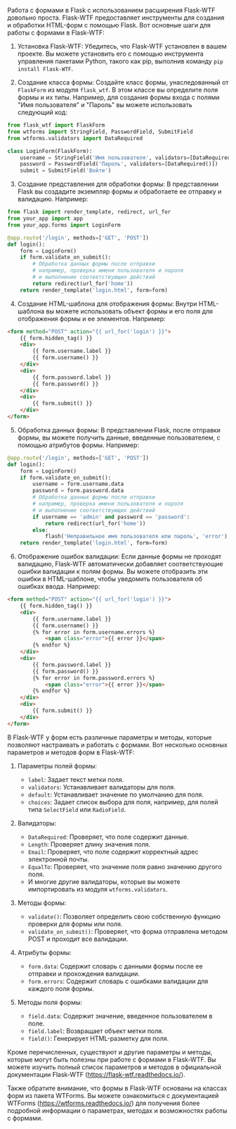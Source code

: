 Работа с формами в Flask с использованием расширения Flask-WTF довольно проста. Flask-WTF предоставляет инструменты для создания и обработки HTML-форм с помощью Flask. Вот основные шаги для работы с формами в Flask-WTF:

1. Установка Flask-WTF: Убедитесь, что Flask-WTF установлен в вашем проекте. Вы можете установить его с помощью инструмента управления пакетами Python, такого как pip, выполнив команду `pip install Flask-WTF`.

2. Создание класса формы: Создайте класс формы, унаследованный от `FlaskForm` из модуля `flask_wtf`. В этом классе вы определите поля формы и их типы. Например, для создания формы входа с полями "Имя пользователя" и "Пароль" вы можете использовать следующий код:

```python
from flask_wtf import FlaskForm
from wtforms import StringField, PasswordField, SubmitField
from wtforms.validators import DataRequired

class LoginForm(FlaskForm):
    username = StringField('Имя пользователя', validators=[DataRequired()])
    password = PasswordField('Пароль', validators=[DataRequired()])
    submit = SubmitField('Войти')
```

3. Создание представления для обработки формы: В представлении Flask вы создадите экземпляр формы и обработаете ее отправку и валидацию. Например:

```python
from flask import render_template, redirect, url_for
from your_app import app
from your_app.forms import LoginForm

@app.route('/login', methods=['GET', 'POST'])
def login():
    form = LoginForm()
    if form.validate_on_submit():
        # Обработка данных формы после отправки
        # например, проверка имени пользователя и пароля
        # и выполнение соответствующих действий
        return redirect(url_for('home'))
    return render_template('login.html', form=form)
```

4. Создание HTML-шаблона для отображения формы: Внутри HTML-шаблона вы можете использовать объект формы и его поля для отображения формы и ее элементов. Например:

```html
<form method="POST" action="{{ url_for('login') }}">
    {{ form.hidden_tag() }}
    <div>
        {{ form.username.label }}
        {{ form.username() }}
    </div>
    <div>
        {{ form.password.label }}
        {{ form.password() }}
    </div>
    <div>
        {{ form.submit() }}
    </div>
</form>
```

5. Обработка данных формы: В представлении Flask, после отправки формы, вы можете получить данные, введенные пользователем, с помощью атрибутов формы. Например:

```python
@app.route('/login', methods=['GET', 'POST'])
def login():
    form = LoginForm()
    if form.validate_on_submit():
        username = form.username.data
        password = form.password.data
        # Обработка данных формы после отправки
        # например, проверка имени пользователя и пароля
        # и выполнение соответствующих действий
        if username == 'admin' and password == 'password':
            return redirect(url_for('home'))
        else:
            flash('Неправильное имя пользователя или пароль', 'error')
    return render_template('login.html', form=form)
```

6. Отображение ошибок валидации: Если данные формы не проходят валидацию, Flask-WTF автоматически добавляет соответствующие ошибки валидации к полям формы. Вы можете отобразить эти ошибки в HTML-шаблоне, чтобы уведомить пользователя об ошибках ввода. Например:

```html
<form method="POST" action="{{ url_for('login') }}">
    {{ form.hidden_tag() }}
    <div>
        {{ form.username.label }}
        {{ form.username() }}
        {% for error in form.username.errors %}
            <span class="error">{{ error }}</span>
        {% endfor %}
    </div>
    <div>
        {{ form.password.label }}
        {{ form.password() }}
        {% for error in form.password.errors %}
            <span class="error">{{ error }}</span>
        {% endfor %}
    </div>
    <div>
        {{ form.submit() }}
    </div>
</form>
```


В Flask-WTF у форм есть различные параметры и методы, которые позволяют настраивать и работать с формами. Вот несколько основных параметров и методов форм в Flask-WTF:

1. Параметры полей формы:
   - `label`: Задает текст метки поля.
   - `validators`: Устанавливает валидаторы для поля.
   - `default`: Устанавливает значение по умолчанию для поля.
   - `choices`: Задает список выбора для поля, например, для полей типа `SelectField` или `RadioField`.

2. Валидаторы:
   - `DataRequired`: Проверяет, что поле содержит данные.
   - `Length`: Проверяет длину значения поля.
   - `Email`: Проверяет, что поле содержит корректный адрес электронной почты.
   - `EqualTo`: Проверяет, что значение поля равно значению другого поля.
   - И многие другие валидаторы, которые вы можете импортировать из модуля `wtforms.validators`.

3. Методы формы:
   - `validate()`: Позволяет определить свою собственную функцию проверки для формы или поля.
   - `validate_on_submit()`: Проверяет, что форма отправлена методом POST и проходит все валидации.

4. Атрибуты формы:
   - `form.data`: Содержит словарь с данными формы после ее отправки и прохождения валидации.
   - `form.errors`: Содержит словарь с ошибками валидации для каждого поля формы.

5. Методы поля формы:
   - `field.data`: Содержит значение, введенное пользователем в поле.
   - `field.label`: Возвращает объект метки поля.
   - `field()`: Генерирует HTML-разметку для поля.

Кроме перечисленных, существуют и другие параметры и методы, которые могут быть полезны при работе с формами в Flask-WTF. Вы можете изучить полный список параметров и методов в официальной документации Flask-WTF (https://flask-wtf.readthedocs.io/).

Также обратите внимание, что формы в Flask-WTF основаны на классах форм из пакета WTForms. Вы можете ознакомиться с документацией WTForms (https://wtforms.readthedocs.io/) для получения более подробной информации о параметрах, методах и возможностях работы с формами.
